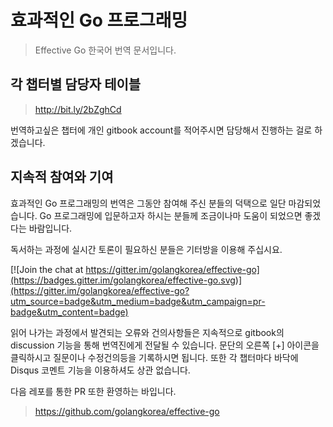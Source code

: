 # 효과적인 Go 프로그래밍


> Effective Go 한국어 번역 문서입니다.


## 각 챕터별 담당자 테이블
> http://bit.ly/2bZghCd

번역하고싶은 챕터에 개인 gitbook account를 적어주시면 담당해서 진행하는 걸로 하겠습니다.

## 지속적 참여와 기여

효과적인 Go 프로그래밍의 번역은 그동안 참여해 주신 분들의 덕택으로 일단 마감되었습니다. Go 프로그래밍에 입문하고자 하시는 분들께 조금이나마 도움이 되었으면 좋겠다는 바람입니다.

독서하는 과정에 실시간 토론이 필요하신 분들은 기터방을 이용해 주십시요.

[![Join the chat at https://gitter.im/golangkorea/effective-go](https://badges.gitter.im/golangkorea/effective-go.svg)](https://gitter.im/golangkorea/effective-go?utm_source=badge&utm_medium=badge&utm_campaign=pr-badge&utm_content=badge)

읽어 나가는 과정에서 발견되는 오류와 건의사항들은 지속적으로 gitbook의 discussion 기능을 통해 번역진에게 전달될 수 있습니다. 문단의 오른쪽 [+] 아이콘을 클릭하시고 질문이나 수정건의등을 기록하시면 됩니다. 또한 각 챕터마다 바닥에 Disqus 코멘트 기능을 이용하셔도 상관 없습니다.

다음 레포를 통한 PR 또한 환영하는 바입니다. 

> https://github.com/golangkorea/effective-go


